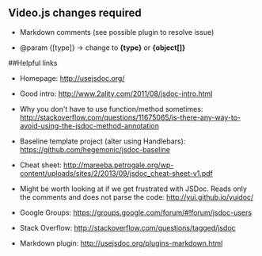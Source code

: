 ## Video.js changes required

* Markdown comments (see possible plugin to resolve issue)

* @param  {[type]} -> change to **{type}** or **{object[]}**



##Helpful links

* Homepage: http://usejsdoc.org/

* Good intro: http://www.2ality.com/2011/08/jsdoc-intro.html

* Why you don't have to use function/method sometimes: http://stackoverflow.com/questions/11675065/is-there-any-way-to-avoid-using-the-jsdoc-method-annotation

* Baseline template project (alter using Handlebars): https://github.com/hegemonic/jsdoc-baseline

* Cheat sheet: http://mareeba.petrogale.org/wp-content/uploads/sites/2/2013/09/jsdoc_cheat-sheet-v1.pdf

* Might be worth looking at if we get frustrated with JSDoc. Reads only the comments and does not parse the code: http://yui.github.io/yuidoc/

* Google Groups: https://groups.google.com/forum/#!forum/jsdoc-users

* Stack Overflow: http://stackoverflow.com/questions/tagged/jsdoc

* Markdown plugin: http://usejsdoc.org/plugins-markdown.html

